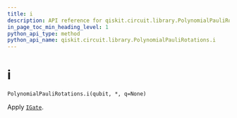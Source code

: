 ```yaml
---
title: i
description: API reference for qiskit.circuit.library.PolynomialPauliRotations.i
in_page_toc_min_heading_level: 1
python_api_type: method
python_api_name: qiskit.circuit.library.PolynomialPauliRotations.i
---
```


# i

<span id="qiskit.circuit.library.PolynomialPauliRotations.i" />

`PolynomialPauliRotations.i(qubit, *, q=None)`

Apply [`IGate`](qiskit.circuit.library.IGate "qiskit.circuit.library.IGate").

